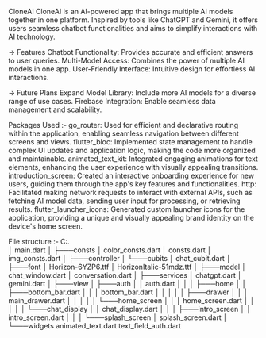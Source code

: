 CloneAI
CloneAI is an AI-powered app that brings multiple AI models together in one platform. Inspired by tools like ChatGPT and Gemini, it offers users seamless chatbot functionalities and aims to simplify interactions with AI technology.

-> Features
Chatbot Functionality: Provides accurate and efficient answers to user queries.
Multi-Model Access: Combines the power of multiple AI models in one app.
User-Friendly Interface: Intuitive design for effortless AI interactions.

-> Future Plans
Expand Model Library: Include more AI models for a diverse range of use cases.
Firebase Integration: Enable seamless data management and scalability.

Packages Used :-
go_router: Used for efficient and declarative routing within the application, enabling seamless navigation between different screens and views.
flutter_bloc: Implemented state management to handle complex UI updates and application logic, making the code more organized and maintainable.
animated_text_kit: Integrated engaging animations for text elements, enhancing the user experience with visually appealing transitions.
introduction_screen: Created an interactive onboarding experience for new users, guiding them through the app's key features and functionalities.
http: Facilitated making network requests to interact with external APIs, such as fetching AI model data, sending user input for processing, or retrieving results. 
flutter_launcher_icons: Generated custom launcher icons for the application, providing a unique and visually appealing brand identity on the device's home screen. 
 
File structure :- 
C:.  
│   main.dart 
│ 
├───consts 
│       color_consts.dart 
│       consts.dart
│       img_consts.dart
│
├───controller
│   └───cubits
│           chat_cubit.dart
│
├───font
│       Horizon-6YZP6.ttf
│       HorizonItalic-51mdz.ttf
│
├───model
│       chat_window.dart
│       conversation.dart
│
├───services
│       chatgpt.dart
│       gemini.dart
│
├───view
│   ├───auth
│   │       auth.dart
│   │
│   ├───home
│   │   ├───bottom_bar.dart
│   │   │       bottom_bar.dart
│   │   │
│   │   ├───drawer
│   │   │       main_drawer.dart
│   │   │
│   │   └───home_screen
│   │       │   home_screen.dart
│   │       │
│   │       └───chat_display
│   │               chat_display.dart
│   │
│   ├───intro_screen
│   │       intro_screen.dart
│   │
│   └───splash_screen
│           splash_screen.dart
│
└───widgets
        animated_text.dart
        text_field_auth.dart
